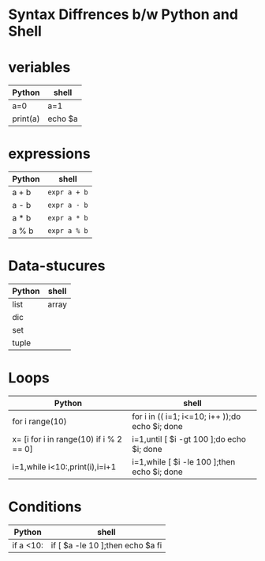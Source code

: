 # Syntax Diffrences b/w Python and Shell
# veriables
| Python | shell |
| --- | --- |
|a=0|a=1|
|print(a)|echo $a|
# expressions
| Python | shell |
| --- | --- |
|a + b|`expr a + b`|
|a - b|`expr a - b`|
|a * b|`expr a * b`|
|a % b|`expr a % b`|
# Data-stucures
| Python | shell |
| --- | --- |
|list|array|
|dic|
|set|
|tuple|
# Loops
| Python | shell |
| --- | --- |
|for i range(10)| for i in (( i=1; i<=10; i++ ));do echo $i; done|
|x= [i for i in range(10) if i % 2 == 0]|i=1,until [ $i -gt 100 ];do echo $i; done|
|i=1,while i<10:,print(i),i=i+1|i=1,while [ $i -le 100 ];then echo $i; done|
# Conditions
| Python | shell |
| --- | --- |
|if a <10:| if [ $a -le 10 ];then echo $a fi |
